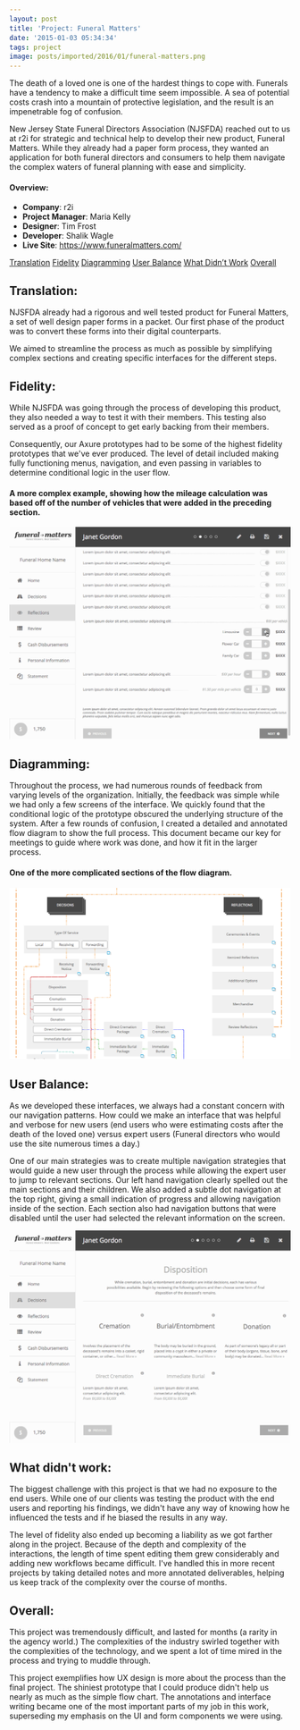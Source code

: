 ```yaml
---
layout: post
title: 'Project: Funeral Matters'
date: '2015-01-03 05:34:34'
tags: project
image: posts/imported/2016/01/funeral-matters.png
---
```


The death of a loved one is one of the hardest things to cope with. Funerals have a tendency to make a difficult time seem impossible. A sea of potential costs crash into a mountain of protective legislation, and the result is an impenetrable fog of confusion.

New Jersey State Funeral Directors Association (NJSFDA) reached out to us at r2i for strategic and technical help to develop their new product, Funeral Matters. While they already had a paper form process, they wanted an application for both funeral directors and consumers to help them navigate the complex waters of funeral planning with ease and simplicity.

#### Overview:
* **Company**: r2i
* **Project Manager**: Maria Kelly
* **Designer**: Tim Frost
* **Developer**: Shalik Wagle
* **Live Site**: https://www.funeralmatters.com/

<div class="anchor-links">
<a href="#translation">Translation</a>
<a href="#fidelity">Fidelity</a>
<a href="#diagramming">Diagramming</a>
<a href="#userbalance">User Balance</a>
<a href="#whatdidntwork">What Didn&rsquo;t Work</a>
<a href="#overall">Overall</a>

</div>

## Translation:

NJSFDA already had a rigorous and well tested product for Funeral Matters, a set of well design paper forms in a packet. Our first phase of the product was to convert these forms into their digital counterparts.

We aimed to streamline the process as much as possible by simplifying complex sections and creating specific interfaces for the different steps.

## Fidelity:

While NJSFDA was going through the process of developing this product, they also needed a way to test it with their members. This testing also served as a proof of concept to get early backing from their members.

Consequently, our Axure prototypes had to be some of the highest fidelity prototypes that we've ever produced. The level of detail included making fully functioning menus, navigation, and even passing in variables to determine conditional logic in the user flow.

#### A more complex example, showing how the mileage calculation was based off of the number of vehicles that were added in the preceding section.

![Example gif that walks through the selection process for vehicles](/images/posts/imported/2016/01/njsfda-prototype-fidelity.gif)

## Diagramming:

Throughout the process, we had numerous rounds of feedback from varying levels of the organization. Initially, the feedback was simple while we had only a few screens of the interface. We quickly found that the conditional logic of the prototype obscured the underlying structure of the system.
After a few rounds of confusion, I created a detailed and annotated flow diagram to show the full process. This document became our key for meetings to guide where work was done, and how it fit in the larger process.

#### One of the more complicated sections of the flow diagram.

![An example of a more detailed section of the flow diagram](/images/posts/imported/2016/01/flowchart.png)

## User Balance:

As we developed these interfaces, we always had a constant concern with our navigation patterns. How could we make an interface that was helpful and verbose for new users (end users who were estimating costs after the death of the loved one) versus expert users (Funeral directors who would use the site numerous times a day.)

One of our main strategies was to create multiple navigation strategies that would guide a new user through the process while allowing the expert user to jump to relevant sections. Our left hand navigation clearly spelled out the main sections and their children. We also added a subtle dot navigation at the top right, giving a small indication of progress and allowing navigation inside of the section. Each section also had navigation buttons that were disabled until the user had selected the relevant information on the screen.

![A gif showing examples of the different ways a user can navigate around the system](/images/posts/imported/2016/01/njsfda-navigation.gif)

## What didn't work:

The biggest challenge with this project is that we had no exposure to the end users. While one of our clients was testing the product with the end users and reporting his findings, we didn't have any way of knowing how he influenced the tests and if he biased the results in any way.

The level of fidelity also ended up becoming a liability as we got farther along in the project. Because of the depth and complexity of the interactions, the length of time spent editing them grew considerably and adding new workflows became difficult. I've handled this in more recent projects by taking detailed notes and more annotated deliverables, helping us keep track of the complexity over the course of months.

## Overall:

This project was tremendously difficult, and lasted for months (a rarity in the agency world.) The complexities of the industry swirled together with the complexities of the technology, and we spent a lot of time mired in the process and trying to muddle through.

This project exemplifies how UX design is more about the process than the final project. The shiniest prototype that I could produce didn't help us nearly as much as the simple flow chart. The annotations and interface writing became one of the most important parts of my job in this work, superseding my emphasis on the UI and form components we were using.
